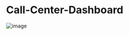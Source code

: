 # Call-Center-Dashboard
![image](https://github.com/MatthewEvansH/Call-Center-Dashboard/assets/85978388/850a0f99-ec46-42c2-808e-a5ff865a26f0)

